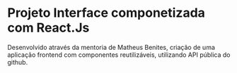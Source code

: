 # Projeto Interface componetizada com React.Js


Desenvolvido através da mentoria de Matheus Benites, criação de uma aplicação frontend com componentes reutilizáveis, utilizando API pública do github.

